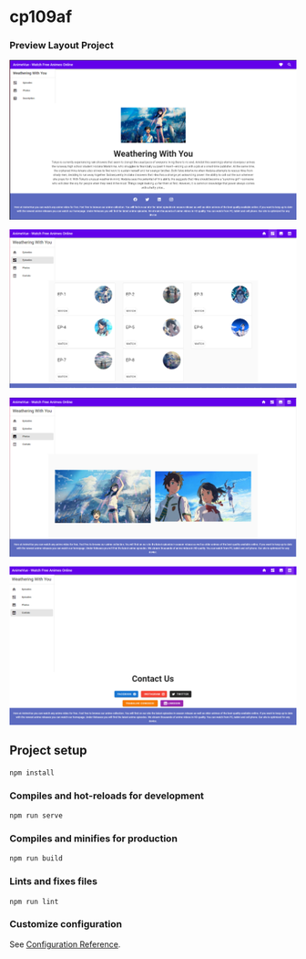 # cp109af

### Preview Layout Project 
![Layout Project](public/layout1.png)

![Layout Episodes](public/layout2.png)

![Layout Photos](public/layout3.png)

![Layout Contato](public/layout4.png)

## Project setup
```
npm install
```

### Compiles and hot-reloads for development
```
npm run serve
```

### Compiles and minifies for production
```
npm run build
```

### Lints and fixes files
```
npm run lint
```

### Customize configuration
See [Configuration Reference](https://cli.vuejs.org/config/).
